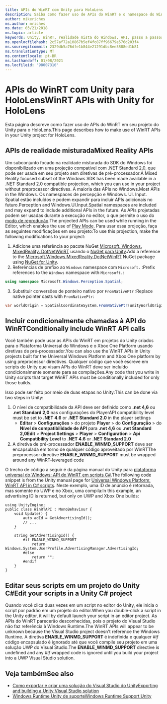 ```yaml
---
title: APIs do WinRT com Unity para HoloLens
description: Saiba como fazer uso de APIs do WinRT e o namespace do Windows em seus projetos de realidade mista do Unity para o HoloLens.
author: mikeriches
ms.author: mriches
ms.date: 03/21/2018
ms.topic: article
keywords: Unity, WinRT, realidade mista do Windows, API, passo a passos, headset de realidade misturada, headset da realidade mista do Windows, headset da realidade virtual, APIs de realidade misturada
ms.openlocfilehash: 2c57af72a10867b5ef4fc87ff96679e576d203f4
ms.sourcegitcommit: 2329db5a76dfe1b844e21291dbc8ee3888ed1b81
ms.translationtype: MT
ms.contentlocale: pt-BR
ms.lasthandoff: 01/08/2021
ms.locfileid: "98007316"
---
```

# <a name="winrt-apis-with-unity-for-hololens"></a><span data-ttu-id="84d75-104">APIs do WinRT com Unity para HoloLens</span><span class="sxs-lookup"><span data-stu-id="84d75-104">WinRT APIs with Unity for HoloLens</span></span>

<span data-ttu-id="84d75-105">Esta página descreve como fazer uso de APIs do WinRT em seu projeto do Unity para o HoloLens.</span><span class="sxs-lookup"><span data-stu-id="84d75-105">This page describes how to make use of WinRT APIs in your Unity project for HoloLens.</span></span>

## <a name="mixed-reality-apis"></a><span data-ttu-id="84d75-106">APIs de realidade misturada</span><span class="sxs-lookup"><span data-stu-id="84d75-106">Mixed Reality APIs</span></span>

<span data-ttu-id="84d75-107">Um subconjunto focado na realidade misturada do SDK do Windows foi disponibilizado em uma projeção compatível com .NET Standard 2,0, que pode ser usada em seu projeto sem diretivas de pré-processador.</span><span class="sxs-lookup"><span data-stu-id="84d75-107">A Mixed Reality focused subset of the Windows SDK has been made available in a .NET Standard 2.0 compatible projection, which you can use in your project without preprocessor directives.</span></span> <span data-ttu-id="84d75-108">A maioria das APIs no Windows.</span><span class="sxs-lookup"><span data-stu-id="84d75-108">Most APIs in the Windows.</span></span> <span data-ttu-id="84d75-109">Os namespaces de percepção e Windows. UI. Input. Spatial estão incluídos e podem expandir para incluir APIs adicionais no futuro.</span><span class="sxs-lookup"><span data-stu-id="84d75-109">Perception and Windows.UI.Input.Spatial namespaces are included and may expand to include additional APIs in the future.</span></span> <span data-ttu-id="84d75-110">As APIs projetadas podem ser usadas durante a execução no editor, o que permite o uso do [modo de reprodução](https://docs.microsoft.com//windows/mixed-reality/unity-play-mode).</span><span class="sxs-lookup"><span data-stu-id="84d75-110">The projected APIs can be used while running in the Editor, which enables the use of [Play Mode](https://docs.microsoft.com//windows/mixed-reality/unity-play-mode).</span></span> <span data-ttu-id="84d75-111">Para usar essa projeção, faça as seguintes modificações em seu projeto:</span><span class="sxs-lookup"><span data-stu-id="84d75-111">To use this projection, make the following modifications to your project:</span></span>

1) <span data-ttu-id="84d75-112">Adicione uma referência ao pacote NuGet [Microsoft. Windows. MixedReality. DotNetWinRT](https://www.nuget.org/packages/Microsoft.Windows.MixedReality.DotNetWinRT) usando o [NuGet para Unity](https://github.com/GlitchEnzo/NuGetForUnity).</span><span class="sxs-lookup"><span data-stu-id="84d75-112">Add a reference to the [Microsoft.Windows.MixedReality.DotNetWinRT](https://www.nuget.org/packages/Microsoft.Windows.MixedReality.DotNetWinRT) NuGet package using [NuGet for Unity](https://github.com/GlitchEnzo/NuGetForUnity).</span></span>
2) <span data-ttu-id="84d75-113">Referências de prefixo ao `Windows` namespace com `Microsoft.` :</span><span class="sxs-lookup"><span data-stu-id="84d75-113">Prefix references to the `Windows` namespace with `Microsoft.`:</span></span>
```cs
using namespace Microsoft.Windows.Perception.Spatial;
```
3) <span data-ttu-id="84d75-114">Substituir conversões de ponteiro nativo por `FromNativePtr` :</span><span class="sxs-lookup"><span data-stu-id="84d75-114">Replace native pointer casts with `FromNativePtr`:</span></span>
```cs
var worldOrigin = SpatialCoordinateSystem.FromNativePtr(unityWorldOriginPtr);
```

## <a name="conditionally-include-winrt-api-calls"></a><span data-ttu-id="84d75-115">Incluir condicionalmente chamadas à API do WinRT</span><span class="sxs-lookup"><span data-stu-id="84d75-115">Conditionally include WinRT API calls</span></span>

<span data-ttu-id="84d75-116">Você também pode usar as APIs do WinRT em projetos do Unity criados para o Plataforma Universal do Windows e o Xbox One Platform usando diretivas de pré-processador.</span><span class="sxs-lookup"><span data-stu-id="84d75-116">You can also use the WinRT APIs in Unity projects built for the Universal Windows Platform and Xbox One platform by using preprocessor directives.</span></span> <span data-ttu-id="84d75-117">Qualquer código que você escreve em scripts do Unity que visam APIs do WinRT deve ser incluído condicionalmente somente para as compilações.</span><span class="sxs-lookup"><span data-stu-id="84d75-117">Any code that you write in Unity scripts that target WinRT APIs must be conditionally included for only those builds.</span></span> 

<span data-ttu-id="84d75-118">Isso pode ser feito por meio de duas etapas no Unity:</span><span class="sxs-lookup"><span data-stu-id="84d75-118">This can be done via two steps in Unity:</span></span>
1) <span data-ttu-id="84d75-119">O nível de compatibilidade da API deve ser definido como **.net 4,6** ou **.net Standard 2,0** nas configurações do Player</span><span class="sxs-lookup"><span data-stu-id="84d75-119">API compatibility level must be set to **.NET 4.6** or **.NET Standard 2.0** in the player settings</span></span>
    - <span data-ttu-id="84d75-120">**Editar**  >  **Configurações**  >  do projeto **Player**  >  do **Configuração**  >  do **Nível de compatibilidade de API** para **.net 4,6** ou **.net Standard 2,0**</span><span class="sxs-lookup"><span data-stu-id="84d75-120">**Edit** > **Project Settings** > **Player** > **Configuration** > **Api Compatibility Level** to **.NET 4.6** or **.NET Standard 2.0**</span></span>
2) <span data-ttu-id="84d75-121">A diretiva de pré-processador **ENABLE_WINMD_SUPPORT** deve ser encapsulada em torno de qualquer código aproveitado por WinRT</span><span class="sxs-lookup"><span data-stu-id="84d75-121">The preprocessor directive **ENABLE_WINMD_SUPPORT** must be wrapped around any WinRT-leveraged code</span></span>

<span data-ttu-id="84d75-122">O trecho de código a seguir é da página manual do Unity para [plataforma universal do Windows: API do WinRT em scripts C#](https://docs.unity3d.com/Manual/windowsstore-scripts.html).</span><span class="sxs-lookup"><span data-stu-id="84d75-122">The following code snippet is from the Unity manual page for [Universal Windows Platform: WinRT API in C# scripts](https://docs.unity3d.com/Manual/windowsstore-scripts.html).</span></span> <span data-ttu-id="84d75-123">Neste exemplo, uma ID de anúncio é retornada, mas somente no UWP e no Xbox, uma compila:</span><span class="sxs-lookup"><span data-stu-id="84d75-123">In this example, an advertising ID is returned, but only on UWP and Xbox One builds:</span></span>

```
using UnityEngine;
public class WinRTAPI : MonoBehaviour {
    void Update() {
        auto adId = GetAdvertisingId();
        // ...
    }

    string GetAdvertisingId() {
        #if ENABLE_WINMD_SUPPORT
            return Windows.System.UserProfile.AdvertisingManager.AdvertisingId;
        #else
            return "";
        #endif
    }
}
```

## <a name="edit-your-scripts-in-a-unity-c-project"></a><span data-ttu-id="84d75-124">Editar seus scripts em um projeto do Unity C#</span><span class="sxs-lookup"><span data-stu-id="84d75-124">Edit your scripts in a Unity C# project</span></span>

<span data-ttu-id="84d75-125">Quando você clica duas vezes em um script no editor do Unity, ele inicia o script por padrão em um projeto do editor.</span><span class="sxs-lookup"><span data-stu-id="84d75-125">When you double-click a script in the Unity editor, it will by default launch your script in an editor project.</span></span> <span data-ttu-id="84d75-126">As APIs do WinRT parecerão desconhecidas, pois o projeto do Visual Studio não faz referência à Windows Runtime.</span><span class="sxs-lookup"><span data-stu-id="84d75-126">The WinRT APIs will appear to be unknown because the Visual Studio project doesn't reference the Windows Runtime.</span></span> <span data-ttu-id="84d75-127">A diretiva **ENABLE_WINMD_SUPPORT** é indefinida e qualquer *#if* código encapsulado é ignorado até que você compile seu projeto em uma solução UWP do Visual Studio.</span><span class="sxs-lookup"><span data-stu-id="84d75-127">The **ENABLE_WINMD_SUPPORT** directive is undefined and any *#if* wrapped code is ignored until you build your project into a UWP Visual Studio solution.</span></span>

## <a name="see-also"></a><span data-ttu-id="84d75-128">Veja também</span><span class="sxs-lookup"><span data-stu-id="84d75-128">See also</span></span>
* [<span data-ttu-id="84d75-129">Como exportar e criar uma solução do Visual Studio do Unity</span><span class="sxs-lookup"><span data-stu-id="84d75-129">Exporting and building a Unity Visual Studio solution</span></span>](exporting-and-building-a-unity-visual-studio-solution.md)
* [<span data-ttu-id="84d75-130">Windows Runtime Unity de suporte</span><span class="sxs-lookup"><span data-stu-id="84d75-130">Windows Runtime Support Unity</span></span>](https://docs.unity3d.com/Manual/IL2CPP-WindowsRuntimeSupport.html)
